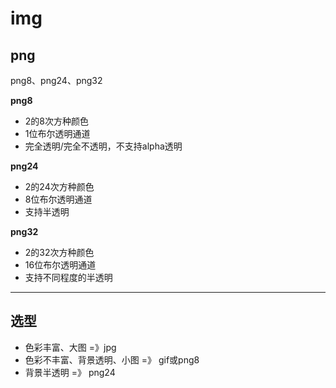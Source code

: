 # img

## png
png8、png24、png32

**png8**

- 2的8次方种颜色
- 1位布尔透明通道
- 完全透明/完全不透明，不支持alpha透明

**png24**

- 2的24次方种颜色
- 8位布尔透明通道
- 支持半透明

**png32**

- 2的32次方种颜色
- 16位布尔透明通道
- 支持不同程度的半透明

---

## 选型
- 色彩丰富、大图 =》jpg
- 色彩不丰富、背景透明、小图 =》 gif或png8
- 背景半透明 =》 png24



